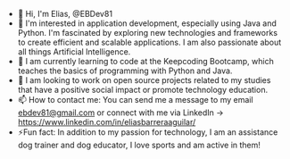 - 👋 Hi, I'm Elias, @EBDev81
- 👀 I'm interested in application development, especially using Java and Python. I'm fascinated by exploring new technologies and frameworks to create efficient and scalable applications. I am also passionate about all things Artificial Intelligence.
- 🌱 I am currently learning to code at the Keepcoding Bootcamp, which teaches the basics of programming with Python and Java.
- 💞️ I am looking to work on open source projects related to my studies that have a positive social impact or promote technology education.
- 📫 How to contact me: You can send me a message to my email ebdev81@gmail.com or connect with me via LinkedIn -> https://www.linkedin.com/in/eliasbarreraaguilar/
- ⚡Fun fact: In addition to my passion for technology, I am an assistance dog trainer and dog educator, I love sports and am active in them!

<!---
EBDev81/EBDev81 is a ✨ special ✨ repository because its `README.md` (this file) appears on your GitHub profile.
You can click the Preview link to take a look at your changes.
--->
